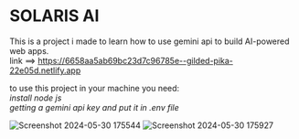 # SOLARIS AI

This is a project i made to learn how to use gemini api to build AI-powered web apps.<br>
link ==> <a>https://6658aa5ab69bc23d7c96785e--gilded-pika-22e05d.netlify.app</a>

to use this project in your machine you need:<br>
*install node js*<br>
*getting a gemini api key and put it in .env file*


![Screenshot 2024-05-30 175544](https://github.com/yassir150/Solaris-AI/assets/112581277/dc8de8a8-3986-4164-a606-22745c49556a)
![Screenshot 2024-05-30 175927](https://github.com/yassir150/Solaris-AI/assets/112581277/de8b97a8-6d79-4422-9c60-ef14dbbc3357)
